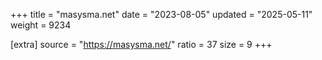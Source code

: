 +++
title = "masysma.net"
date = "2023-08-05"
updated = "2025-05-11"
weight = 9234

[extra]
source = "https://masysma.net/"
ratio = 37
size = 9
+++
